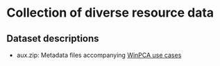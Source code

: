 # Collection of diverse resource data

## Dataset descriptions

- aux.zip: Metadata files accompanying [WinPCA use cases](https://github.com/MoritzBlumer/winpca/wiki/4--%7C--More-use-cases)
